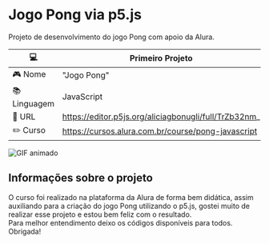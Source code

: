 # Jogo Pong via p5.js
Projeto de desenvolvimento do jogo Pong com apoio da Alura.

| :computer: | Primeiro Projeto |
| -----------| ---------------- |
|:video_game: Nome | "Jogo Pong" |
|:books: Linguagem| JavaScript |
|:star2: URL | https://editor.p5js.org/aliciagbonugli/full/TrZb32nm_|
|:pencil2: Curso | https://cursos.alura.com.br/course/pong-javascript |

![GIF animado](https://media.licdn.com/dms/image/D4D22AQFlcME5StPt9Q/feedshare-shrink_2048_1536/0/1691437098967?e=1695254400&v=beta&t=ac_9SRXlrEyOh2EMOZm1ALnGNbTvOcJW7zC78kY3yg0)

## Informações sobre o projeto 

O curso foi realizado na plataforma da Alura de forma bem didática, assim auxiliando para a criação do jogo Pong 
utilizando o p5.js, gostei muito de realizar esse projeto e estou bem feliz com o resultado.                    
Para melhor entendimento deixo os códigos disponíveis para todos.                           
Obrigada!

